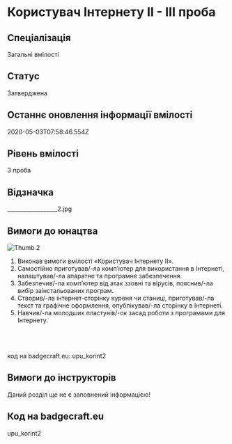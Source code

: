 # Користувач Інтернету ІІ - ІІІ проба

## Спеціалізація

Загальні вмілості

## Статус

Затверджена

## Останнє оновлення інформації вмілості

2020-05-03T07:58:46.554Z

## Рівень вмілості

3 проба

## Відзначка

__________________2.jpg

## Вимоги до юнацтва

<img alt="Thumb                   2" src="/uploads/textareas/bootsy/image/123/small___________________2.jpg"><br><ol>
 <li>Виконав вимоги вмілості «Користувач
     Інтернету ІІ». </li>
 <li>Самостійно приготував/-ла комп’ютер для використання
     в Інтернеті, налаштував/-ла апаратне та програмне забезпечення. </li>
 <li>Забезпечив/-ла комп’ютер від атак ззовні та вірусів, пояснив/-ла
     вибір заінстальованих програм. </li>
 <li>Створив/-ла інтернет-сторінку куреня чи станиці,
     приготував/-ла текст та графічне оформлення, опублікував/-ла сторінку в
     Інтернеті. </li><li>Навчив/-ла
молодших пластунів/-ок засад роботи з програмами для Інтернету.</li></ol><br><span><br><br></span>код на badgecraft.eu: upu_korint2<br>

## Вимоги до інструкторів

Даний розділ ще не є заповнений інформацією!

## Код на badgecraft.eu

upu_korint2